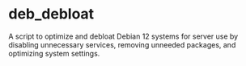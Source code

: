 # deb_debloat
A script to optimize and debloat Debian 12 systems for server use by disabling unnecessary services, removing unneeded packages, and optimizing system settings.
